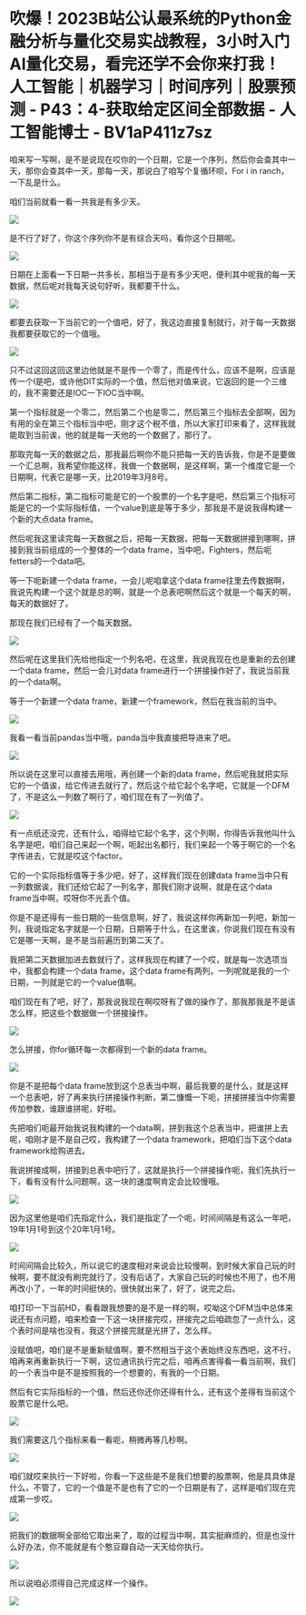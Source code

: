 # 吹爆！2023B站公认最系统的Python金融分析与量化交易实战教程，3小时入门AI量化交易，看完还学不会你来打我！人工智能｜机器学习｜时间序列｜股票预测 - P43：4-获取给定区间全部数据 - 人工智能博士 - BV1aP411z7sz

咱来写一写啊，是不是说现在哎你的一个日期，它是一个序列，然后你会查其中一天，那你会查其中一天，那每一天，那说白了咱写个复循环呗，For i in ranch，一下乱是什么。

咱们当前就看一看一共我是有多少天。

![](img/8868b6f13aff24ad0c423fb5e97c041a_1.png)

是不行了好了，你这个序列你不是有综合天吗，看你这个日期呢。

![](img/8868b6f13aff24ad0c423fb5e97c041a_3.png)

日期在上面看一下日期一共多长，那相当于是有多少天吧，便利其中呢我的每一天数据，然后呢对我每天说句好听，我都要干什么。



![](img/8868b6f13aff24ad0c423fb5e97c041a_5.png)

都要去获取一下当前它的一个值吧，好了，我这边直接复制就行，对于每一天数据我都要获取它的一个值哦。

![](img/8868b6f13aff24ad0c423fb5e97c041a_7.png)

只不过这回这回这里边他就是不是传一个零了，而是传什么，应该不是啊，应该是传一个I是吧，或许他DIT实际的一个值，然后他对值来说，它返回的是一个三维的，我不需要还是IOC一下IOC当中啊。

第一个指标就是一个零二，然后第二个也是零二，然后第三个指标去全部啊，因为有用的全在第三个指标当中吧，刚才这个税不值，所以大家打印来看了，这样我就能取到当前诶，他的就是每一天他的一个数据了，那行了。

那取完每一天的数据之后，那我最后啊你不能只把每一天的告诉我，你是不是要做一个汇总啊，我希望你能这样，我做一个数据啊，是这样啊，第一个维度它是一个日期啊，代表它是哪一天，比2019年3月8号。

然后第二指标，第二指标可能是它的一个股票的一个名字是吧，然后第三个指标可能是它的一个实际指标值，一个value到底是等于多少，那我是不是说我得构建一个新的大点data frame。

然后呢我这里读完每一天数据之后，把每一天数据，把每一天数据拼接到哪啊，拼接到我当前组成的一个整体的一个data frame，当中吧，Fighters，然后呃fetters的一个data吧。

等一下呃新建一个data frame，一会儿呢咱拿这个data frame往里去传数据啊，我说先构建一个这个就是总的啊，就是一个总表吧啊然后这个就是一个每天的啊，每天的数据好了。

那现在我们已经有了一个每天数据。

![](img/8868b6f13aff24ad0c423fb5e97c041a_9.png)

然后呢在这里我们先给他指定一个列名吧，在这里，我说我现在也是重新的去创建一个data frame，然后一会儿对data frame进行一个拼接操作好了，我说当前我的一个data啊。

等于一个新建一个data frame，新建一个framework，然后在我当前的当中。

![](img/8868b6f13aff24ad0c423fb5e97c041a_11.png)

我看一看当前pandas当中哦，panda当中我直接把导进来了吧。

![](img/8868b6f13aff24ad0c423fb5e97c041a_13.png)

所以说在这里可以直接去用哦，再创建一个新的data frame，然后呢我就把实际它的一个值诶，给它传进去就行了，然后这个给它起个名字吧，它就是一个DFM了，不是这么一列数了啊行了，咱们现在有了一列值了。



![](img/8868b6f13aff24ad0c423fb5e97c041a_15.png)

有一点纸还没完，还有什么，咱得给它起个名字，这个列啊，你得告诉我他叫什么名字是吧，咱们自己来起一个啊，呃起出名都行，我们来起一个等于啊它的一个名字传进去，它就是哎这个factor。

它的一个实际指标值等于多少吧，好了，这样我们现在创建data frame当中只有一列数据诶，我们还给它起了一列名字，那我们刚才说啊，就是在这个data frame当中啊，哎呀你不光丢个值。

你是不是还得有一些日期的一些信息啊，好了，我说这样你再新加一列吧，新加一列，我说指定名字就是一个日期，日期等于什么，在这里诶，你说我们现在有没有它是哪一天啊，是不是当前遍历到第二天了。

我把第二天数据加进去数就行了，这样我现在构建了一个哎，就是每一次选项当中，我都会构建一个data frame，这个data frame有两列，一列呢就是我的一个日期，一列就是它的一个value值啊。

咱们现在有了吧，好了，那我说我现在啊哎呀有了做的操作了，那我那我是不是该怎么样，把这些个数据做一个拼接操作。



![](img/8868b6f13aff24ad0c423fb5e97c041a_17.png)

怎么拼接，你for循环每一次都得到一个新的data frame。

![](img/8868b6f13aff24ad0c423fb5e97c041a_19.png)

你是不是把每个data frame放到这个总表当中啊，最后我要的是什么，就是这样一个总表吧，好了再来执行拼接操作判断，第二慷慨一下呃，拼接拼接当中你需要传加参数，谁跟谁拼呢，好啦。

先把咱们呃最开始我说我构建的一个data啊，拼到我这个总表当中，把谁拼上去呢，咱刚才是不是自己哎，我构建了一个data framework，把咱们当下这个data framework给购进去。

我说拼接成啊，拼接到总表中吧行了，这就是执行一个拼接操作呃，我们先执行一下，看有没有什么问题啊，这一块的速度啊肯定会比较慢哦。



![](img/8868b6f13aff24ad0c423fb5e97c041a_21.png)

因为这里他是咱们先指定什么，我们是指定了一个呃，时间间隔是有这么一年吧，19年1月1号到这个20年1月1号。



![](img/8868b6f13aff24ad0c423fb5e97c041a_23.png)

时间间隔会比较久，所以说它的速度相对来说会比较慢啊，到时候大家自己玩的时候啊，要不就没有刷完就行了，没有后话了，大家自己玩的时候也不用了，也不用再改小了，一年的时间挺快的，很快就出来了，好了，说完之后。

咱打印一下当前HD，看看跟我想要的是不是一样的啊，哎呦这个DFM当中总体来说还有点问题，咱来检查一下这一块拼接完哎，拼接完之后咱疏忽了一点什么，这个表时间是啥也没有，我这个拼接完就是光拼了，怎么样。

没赋值吧，咱们是不是重新赋值啊，要不然相当于这个表始终没东西吧，这不行，咱再来再重新执行一下啊，这位通讯执行完之后，咱再点害得看一看当前啊，我们的一个表当中是不是按照我的一个想要的，有我的一个日期。

然后有它实际指标的一个值，然后还你还你还得有什么，还有这个差得有当前这个股票它是什么吧。

![](img/8868b6f13aff24ad0c423fb5e97c041a_25.png)

我们需要这几个指标来看一看呃，稍微再等几秒啊。

![](img/8868b6f13aff24ad0c423fb5e97c041a_27.png)

咱们就哎来执行一下好啦，你看一下这些是不是我们想要的股票啊，他是具具体是什么，不管了，它的一个值是不是也有了它的一个日期是有了，这样是咱们现在完成第一步哎。



![](img/8868b6f13aff24ad0c423fb5e97c041a_29.png)

把我们的数据啊全部给它取出来了，取的过程当中啊，其实挺麻烦的，但是也没什么好办法，你不能就是有个憨豆瓣自动一天天给你执行。



![](img/8868b6f13aff24ad0c423fb5e97c041a_31.png)

所以说咱必须得自己完成这样一个操作。

![](img/8868b6f13aff24ad0c423fb5e97c041a_33.png)